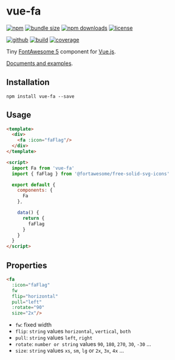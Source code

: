 # vue-fa

[![npm][badge-version]][npm]
[![bundle size][badge-size]][bundlephobia]
[![npm downloads][badge-downloads]][npm]
[![license][badge-license]][license]


[![github][badge-issues]][github]
[![build][badge-build]][travis]
[![coverage][badge-coverage]][codecov]

Tiny [FontAwesome 5][fontawesome] component for [Vue.js][vuejs].

[Documents and examples][doc].

## Installation

```shell
npm install vue-fa --save
```

## Usage

```html
<template>
  <div>
    <fa :icon="faFlag"/>
  </div>
</template>

<script>
  import Fa from 'vue-fa'
  import { faFlag } from '@fortawesome/free-solid-svg-icons'

  export default {
    components: {
      Fa
    },

    data() {
      return {
        faFlag
      }
    }
  }
</script>
```

## Properties

```html
<fa
  :icon="faFlag"
  fw
  flip="horizontal"
  pull="left"
  :rotate="90"
  size="2x"/>
```

* `fw`: fixed width
* `flip`: `string` values `horizontal`, `vertical`, `both`
* `pull`: `string` values `left`, `right`
* `rotate`: `number or string` values `90`, `180`, `270`, `30`, `-30` ...
* `size`: `string` values `xs`, `sm`, `lg` or `2x`, `3x`, `4x` ...

[fontawesome]: https://fontawesome.com/
[vuejs]: https://vuejs.org/

[doc]: https://cweili.github.io/vue-fa/

[badge-version]: https://img.shields.io/npm/v/vue-fa.svg
[badge-downloads]: https://img.shields.io/npm/dt/vue-fa.svg
[npm]: https://www.npmjs.com/package/vue-fa

[badge-size]: https://img.shields.io/bundlephobia/minzip/vue-fa.svg
[bundlephobia]: https://bundlephobia.com/result?p=vue-fa

[badge-license]: https://img.shields.io/npm/l/vue-fa.svg
[license]: https://github.com/Cweili/vue-fa/blob/master/LICENSE

[badge-issues]: https://img.shields.io/github/issues/Cweili/vue-fa.svg
[github]: https://github.com/Cweili/vue-fa

[badge-build]: https://img.shields.io/travis/Cweili/vue-fa/master.svg
[travis]: https://travis-ci.org/Cweili/vue-fa

[badge-coverage]: https://img.shields.io/codecov/c/github/Cweili/vue-fa.svg
[codecov]: https://codecov.io/gh/Cweili/vue-fa
